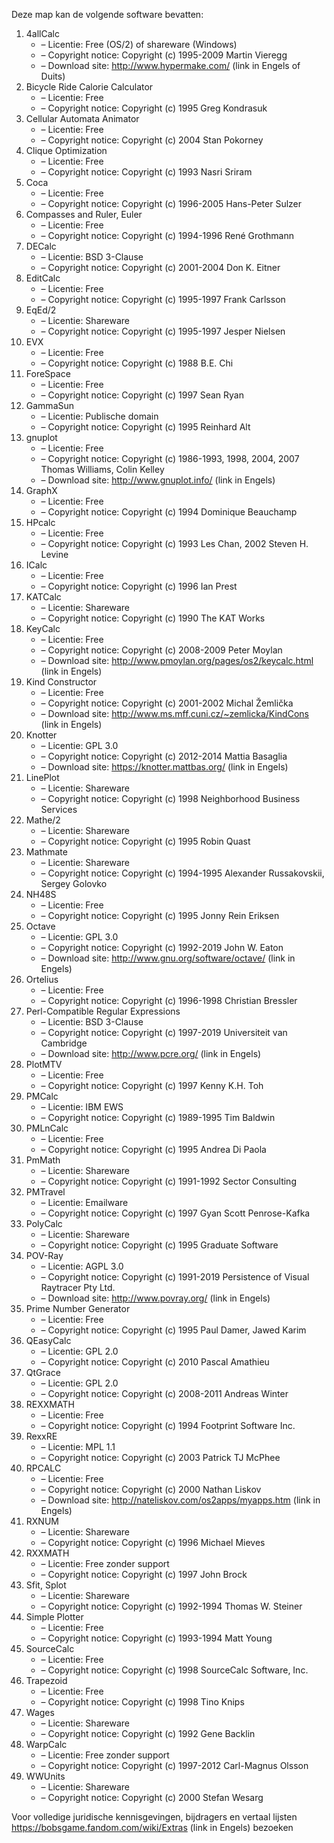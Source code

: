 ﻿Deze map kan de volgende software bevatten:

1. 4allCalc
   - – Licentie: Free (OS/2) of shareware (Windows)
   - – Copyright notice: Copyright (c) 1995-2009 Martin Vieregg
   - – Download site: http://www.hypermake.com/ (link in Engels of Duits)
2. Bicycle Ride Calorie Calculator
   - – Licentie: Free
   - – Copyright notice: Copyright (c) 1995 Greg Kondrasuk
3. Cellular Automata Animator
   - – Licentie: Free
   - – Copyright notice: Copyright (c) 2004 Stan Pokorney
4. Clique Optimization
   - – Licentie: Free
   - – Copyright notice: Copyright (c) 1993 Nasri Sriram
5. Coca
   - – Licentie: Free
   - – Copyright notice: Copyright (c) 1996-2005 Hans-Peter Sulzer
6. Compasses and Ruler, Euler
   - – Licentie: Free
   - – Copyright notice: Copyright (c) 1994-1996 René Grothmann
7. DECalc
   - – Licentie: BSD 3-Clause
   - – Copyright notice: Copyright (c) 2001-2004 Don K. Eitner
8. EditCalc
   - – Licentie: Free
   - – Copyright notice: Copyright (c) 1995-1997 Frank Carlsson
9. EqEd/2
   - – Licentie: Shareware
   - – Copyright notice: Copyright (c) 1995-1997 Jesper Nielsen
10. EVX
    - – Licentie: Free
    - – Copyright notice: Copyright (c) 1988 B.E. Chi
11. ForeSpace
    - – Licentie: Free
    - – Copyright notice: Copyright (c) 1997 Sean Ryan
12. GammaSun
    - – Licentie: Publische domain
    - – Copyright notice: Copyright (c) 1995 Reinhard Alt
13. gnuplot
    - – Licentie: Free
    - – Copyright notice: Copyright (c) 1986-1993, 1998, 2004, 2007 Thomas Williams, Colin Kelley
    - – Download site: http://www.gnuplot.info/ (link in Engels)
14. GraphX
    - – Licentie: Free
    - – Copyright notice: Copyright (c) 1994 Dominique Beauchamp
15. HPcalc
    - – Licentie: Free
    - – Copyright notice: Copyright (c) 1993 Les Chan, 2002 Steven H. Levine
16. ICalc
    - – Licentie: Free
    - – Copyright notice: Copyright (c) 1996 Ian Prest
17. KATCalc
    - – Licentie: Shareware
    - – Copyright notice: Copyright (c) 1990 The KAT Works
18. KeyCalc
    - – Licentie: Free
    - – Copyright notice: Copyright (c) 2008-2009 Peter Moylan
    - – Download site: http://www.pmoylan.org/pages/os2/keycalc.html (link in Engels)
19. Kind Constructor
    - – Licentie: Free
    - – Copyright notice: Copyright (c) 2001-2002 Michal Žemlička
    - – Download site: http://www.ms.mff.cuni.cz/~zemlicka/KindCons (link in Engels)
20. Knotter
    - – Licentie: GPL 3.0
    - – Copyright notice: Copyright (c) 2012-2014 Mattia Basaglia
    - – Download site: https://knotter.mattbas.org/ (link in Engels)
21. LinePlot
    - – Licentie: Shareware
    - – Copyright notice: Copyright (c) 1998 Neighborhood Business Services
22. Mathe/2
    - – Licentie: Shareware
    - – Copyright notice: Copyright (c) 1995 Robin Quast
23. Mathmate
    - – Licentie: Shareware
    - – Copyright notice: Copyright (c) 1994-1995 Alexander Russakovskii, Sergey Golovko
24. NH48S
    - – Licentie: Free
    - – Copyright notice: Copyright (c) 1995 Jonny Rein Eriksen
25. Octave
    - – Licentie: GPL 3.0
    - – Copyright notice: Copyright (c) 1992-2019 John W. Eaton
    - – Download site: http://www.gnu.org/software/octave/ (link in Engels)
26. Ortelius
    - – Licentie: Free
    - – Copyright notice: Copyright (c) 1996-1998 Christian Bressler
27. Perl-Compatible Regular Expressions
    - – Licentie: BSD 3-Clause
    - – Copyright notice: Copyright (c) 1997-2019 Universiteit van Cambridge
    - – Download site: http://www.pcre.org/ (link in Engels)
28. PlotMTV
    - – Licentie: Free
    - – Copyright notice: Copyright (c) 1997 Kenny K.H. Toh
29. PMCalc
    - – Licentie: IBM EWS
    - – Copyright notice: Copyright (c) 1989-1995 Tim Baldwin
30. PMLnCalc
    - – Licentie: Free
    - – Copyright notice: Copyright (c) 1995 Andrea Di Paola
31. PmMath
    - – Licentie: Shareware
    - – Copyright notice: Copyright (c) 1991-1992 Sector Consulting
32. PMTravel
    - – Licentie: Emailware
    - – Copyright notice: Copyright (c) 1997 Gyan Scott Penrose-Kafka
33. PolyCalc
    - – Licentie: Shareware
    - – Copyright notice: Copyright (c) 1995 Graduate Software
34. POV-Ray
    - – Licentie: AGPL 3.0
    - – Copyright notice: Copyright (c) 1991-2019 Persistence of Visual Raytracer Pty Ltd.
    - – Download site: http://www.povray.org/ (link in Engels)
35. Prime Number Generator
    - – Licentie: Free
    - – Copyright notice: Copyright (c) 1995 Paul Damer, Jawed Karim
36. QEasyCalc
    - – Licentie: GPL 2.0
    - – Copyright notice: Copyright (c) 2010 Pascal Amathieu
37. QtGrace
    - – Licentie: GPL 2.0
    - – Copyright notice: Copyright (c) 2008-2011 Andreas Winter
38. REXXMATH
    - – Licentie: Free
    - – Copyright notice: Copyright (c) 1994 Footprint Software Inc.
39. RexxRE
    - – Licentie: MPL 1.1
    - – Copyright notice: Copyright (c) 2003 Patrick TJ McPhee
40. RPCALC
    - – Licentie: Free
    - – Copyright notice: Copyright (c) 2000 Nathan Liskov
    - – Download site: http://nateliskov.com/os2apps/myapps.htm (link in Engels)
41. RXNUM
    - – Licentie: Shareware
    - – Copyright notice: Copyright (c) 1996 Michael Mieves
42. RXXMATH
    - – Licentie: Free zonder support
    - – Copyright notice: Copyright (c) 1997 John Brock
43. Sfit, Splot
    - – Licentie: Shareware
    - – Copyright notice: Copyright (c) 1992-1994 Thomas W. Steiner
44. Simple Plotter
    - – Licentie: Free
    - – Copyright notice: Copyright (c) 1993-1994 Matt Young
45. SourceCalc
    - – Licentie: Free
    - – Copyright notice: Copyright (c) 1998 SourceCalc Software, Inc.
46. Trapezoid
    - – Licentie: Free
    - – Copyright notice: Copyright (c) 1998 Tino Knips
47. Wages
    - – Licentie: Shareware
    - – Copyright notice: Copyright (c) 1992 Gene Backlin
48. WarpCalc
    - – Licentie: Free zonder support
    - – Copyright notice: Copyright (c) 1997-2012 Carl-Magnus Olsson
49. WWUnits
    - – Licentie: Shareware
    - – Copyright notice: Copyright (c) 2000 Stefan Wesarg

Voor volledige juridische kennisgevingen, bijdragers en vertaal lijsten https://bobsgame.fandom.com/wiki/Extras (link in Engels) bezoeken